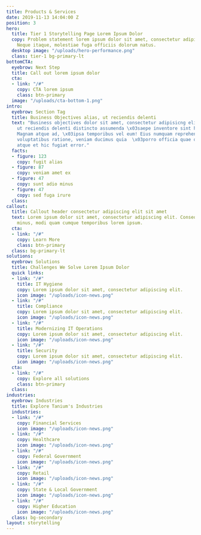 ```yaml
---
title: Products & Services
date: 2019-11-13 14:04:00 Z
position: 3
hero:
  title: Tier 1 Storytelling Page Lorem Ipsum Dolor
  copy: Problem statement lorem ipsum dolor sit amet, consectetur adipiscing elit.
    Neque itaque, molestiae fuga officiis dolorum natus.
  desktop image: "/uploads/hero-performance.png"
  class: tier-1 bg-primary-lt
bottomCTA:
  eyebrow: Next Step
  title: Call out lorem ipsum dolor
  cta:
  - link: "/#"
    copy: CTA lorem ipsum
    class: btn-primary
  image: "/uploads/cta-bottom-1.png"
intro:
  eyebrow: Section Tag
  title: Business Objectives alias, ut reciendis delenti
  text: "Business objectives dolor sit amet, consectetur adipisicng elit. Libero alias,
    ut reciendis delenti distincto assumenda \x03saepe inventore sint harum labore.
    Magnam atque ad, \x03ipsa temporibus vel eum! Eius numquam reprehenderit, deleniti
    voluptatibus ratione, veniam ducimus quia  \x03porro officia quae dicta alias,
    atque et hic fugiat error."
  facts:
  - figure: 123
    copy: fugit alias
  - figure: 87
    copy: veniam amet ex
  - figure: 47
    copy: sunt adio minus
  - figure: 47
    copy: sed fuga irure
  class: 
callout:
  title: Callout header consectetur adipiscing elit sit amet
  text: Lorem ipsum dolor sit amet, consectetur adipiscing elit. Consequuntur, molestias
    minus, modi quam cumque temporibus lorem ipsum.
  cta:
  - link: "/#"
    copy: Learn More
    class: btn-primary
  class: bg-primary-lt
solutions:
  eyebrow: Solutions
  title: Challenges We Solve Lorem Ipsum Dolor
  quick links:
  - link: "/#"
    title: IT Hygiene
    copy: Lorem ipsum dolor sit amet, consectetur adipiscing elit.
    icon image: "/uploads/icon-news.png"
  - link: "/#"
    title: Compliance
    copy: Lorem ipsum dolor sit amet, consectetur adipiscing elit.
    icon image: "/uploads/icon-news.png"
  - link: "/#"
    title: Modernizing IT Operations
    copy: Lorem ipsum dolor sit amet, consectetur adipiscing elit.
    icon image: "/uploads/icon-news.png"
  - link: "/#"
    title: Security
    copy: Lorem ipsum dolor sit amet, consectetur adipiscing elit.
    icon image: "/uploads/icon-news.png"
  cta:
  - link: "/#"
    copy: Explore all solutions
    class: btn-primary
  class: 
industries:
  eyebrow: Industries
  title: Explore Tanium's Industries
  industries:
  - link: "/#"
    copy: Financial Services
    icon image: "/uploads/icon-news.png"
  - link: "/#"
    copy: Healthcare
    icon image: "/uploads/icon-news.png"
  - link: "/#"
    copy: Federal Government
    icon image: "/uploads/icon-news.png"
  - link: "/#"
    copy: Retail
    icon image: "/uploads/icon-news.png"
  - link: "/#"
    copy: State & Local Government
    icon image: "/uploads/icon-news.png"
  - link: "/#"
    copy: Higher Education
    icon image: "/uploads/icon-news.png"
  class: bg-secondary
layout: storytelling
---
```



